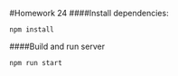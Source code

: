 #Homework 24
####Install dependencies:
```
npm install
```
####Build and run server
```
npm run start
```